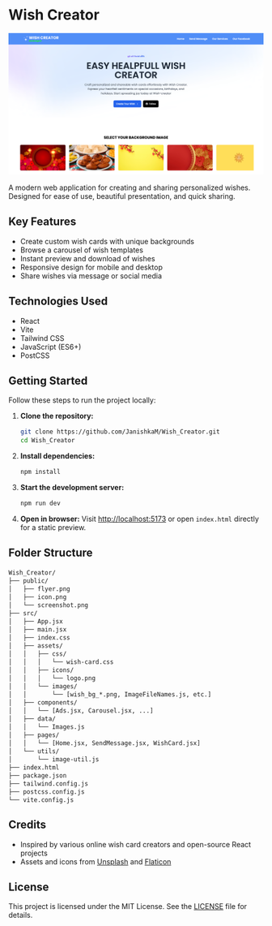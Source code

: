 # Wish Creator

[![Wish Creator Screenshot](public/screenshot.png)](public/screenshot.png)

A modern web application for creating and sharing personalized wishes. Designed for ease of use, beautiful presentation, and quick sharing.

## Key Features
- Create custom wish cards with unique backgrounds
- Browse a carousel of wish templates
- Instant preview and download of wishes
- Responsive design for mobile and desktop
- Share wishes via message or social media

## Technologies Used
- React
- Vite
- Tailwind CSS
- JavaScript (ES6+)
- PostCSS

## Getting Started

Follow these steps to run the project locally:

1. **Clone the repository:**
   ```bash
   git clone https://github.com/JanishkaM/Wish_Creator.git
   cd Wish_Creator
   ```
2. **Install dependencies:**
   ```bash
   npm install
   ```
3. **Start the development server:**
   ```bash
   npm run dev
   ```
4. **Open in browser:**
   Visit [http://localhost:5173](http://localhost:5173) or open `index.html` directly for a static preview.

## Folder Structure
```
Wish_Creator/
├── public/
│   ├── flyer.png
│   ├── icon.png
│   └── screenshot.png
├── src/
│   ├── App.jsx
│   ├── main.jsx
│   ├── index.css
│   ├── assets/
│   │   ├── css/
│   │   │   └── wish-card.css
│   │   ├── icons/
│   │   │   └── logo.png
│   │   └── images/
│   │       └── [wish_bg_*.png, ImageFileNames.js, etc.]
│   ├── components/
│   │   └── [Ads.jsx, Carousel.jsx, ...]
│   ├── data/
│   │   └── Images.js
│   ├── pages/
│   │   └── [Home.jsx, SendMessage.jsx, WishCard.jsx]
│   └── utils/
│       └── image-util.js
├── index.html
├── package.json
├── tailwind.config.js
├── postcss.config.js
└── vite.config.js
```

## Credits
- Inspired by various online wish card creators and open-source React projects
- Assets and icons from [Unsplash](https://unsplash.com/) and [Flaticon](https://www.flaticon.com/)

## License

This project is licensed under the MIT License. See the [LICENSE](LICENSE) file for details.
